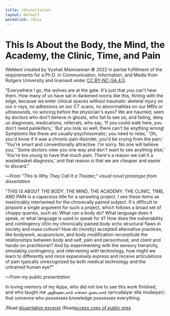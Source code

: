 ```yaml
---
title: /dissertation
layout: default
permalink: /diss
---
```


# This Is About the Body, the Mind, the Academy, the Clinic, Time, and Pain  


Webtext created by Vyshali Manivannan &#169; 2022 in partial fulfillment of the requirements for a Ph.D. in Communication, Information, and Media from Rutgers University and licensed under <a href="https://creativecommons.org/licenses/by-nc-sa/4.0/?ref=chooser-v1" target="_blank">CC BY-NC-SA 4.0</a>.
    
"Everywhere I go, the wolves are at the gate. It's just that you can't hear them. How many of us have sat in darkened rooms like this, flirting with the edge, because we enter clinical spaces without traumatic skeletal injury on our x-rays, no adhesions on our CT scans, no abnormalities on our MRIs or ultrasounds, no wincing before the physician's eyes? We are haunted, seen by doctors who don't believe in ghosts, who fail to see us, and failing, deny us diagnoses, medications, referrals, who say, 'If you could walk here, you don't need painkillers,' 'But you look so well, there can't be anything wrong! Symptoms like these are usually psychosomatic; you need to relax,' 'Oh, you'd know if it was a chronic pain disorder, you'd be crying from the pain,' 'You're smart and conventionally attractive. I'm sorry. No one will believe you,' 'Some doctors view you one way and don't want to see anything else,' 'You're too young to have that much pain. There's a reason we call it a wastebasket diagnosis,' and that reason is that we are cheaper and easier to discard."  
  
&mdash;_From "This Is Why They Call It a Theater," visual novel prototype from dissertation_
  
"THIS IS ABOUT THE BODY, THE MIND, THE ACADEMY, THE CLINIC, TIME, AND PAIN is a capacious title for a sprawling project. I see these items as inextricably intertwined for the chronically pained subject. It's difficult to pinpoint a single argument for such a project, which follows a broad set of choppy queries, such as: What can a body do? What language does it speak, or what language is used to speak for it? How does the vulnerability and contingency of/in my chronically pained body echo structural flaws in society and mass culture? How do (mostly) accepted alternative practices, like bodywork, acupuncture, and body modification reconstitute the relationships between body and self, pain and personhood, and client and hands-on practitioner? And by experimenting with the sensory hierarchy, simulating contingency, and intervening with technology, how might we learn to differently and more expansively express and receive articulations of pain typically unrecognized by both medical technology and the untrained human eye?"  
  
&mdash;_From my public presentation_
  
In loving memory of my <span lang="ta">Appa</span>, who did not live to see this work finished, and who taught me <span lang="ta">அறிவுடையார் எல்லா முடையார் (arivudaiyar ella mudaiyar)</span>: that someone who possesses knowledge possesses everything.

/Read <a href="https://visforvali.github.io/bmactp/" target="_blank">dissertation excerpt</a> /Read<a href="https://vyshalimanivannan.com/public-defense/" target="_blank">access copy of public pres</a>